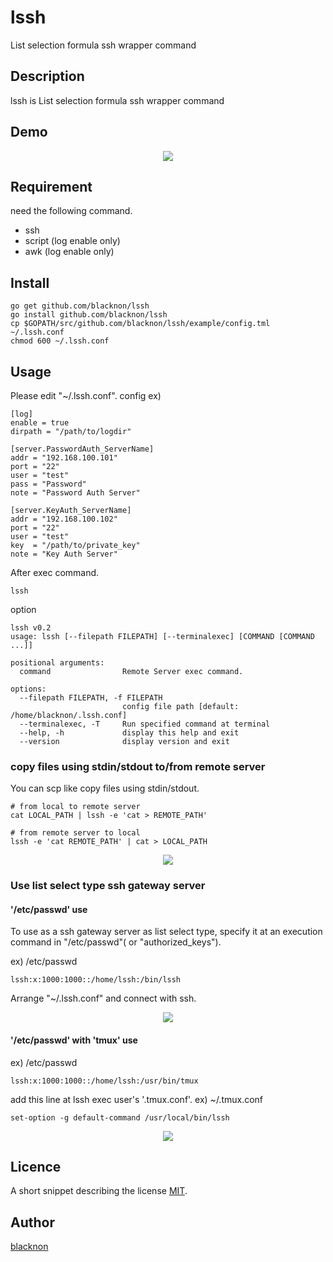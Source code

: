 lssh
====

List selection formula ssh wrapper command

## Description

lssh is List selection formula ssh wrapper command

## Demo

<p align="center">
<img src="./example/lssh.gif" />
</p>

## Requirement

need the following command.

- ssh
- script (log enable only)
- awk (log enable only)

## Install

    go get github.com/blacknon/lssh
    go install github.com/blacknon/lssh
    cp $GOPATH/src/github.com/blacknon/lssh/example/config.tml ~/.lssh.conf
    chmod 600 ~/.lssh.conf

## Usage

Please edit "~/.lssh.conf".
config ex)

	[log]
	enable = true
	dirpath = "/path/to/logdir"

	[server.PasswordAuth_ServerName]
	addr = "192.168.100.101"
	port = "22"
	user = "test"
	pass = "Password"
	note = "Password Auth Server"

	[server.KeyAuth_ServerName]
	addr = "192.168.100.102"
	port = "22"
	user = "test"
	key  = "/path/to/private_key"
	note = "Key Auth Server"


After exec command.

    lssh


option

	lssh v0.2
	usage: lssh [--filepath FILEPATH] [--terminalexec] [COMMAND [COMMAND ...]]

	positional arguments:
	  command                Remote Server exec command.

	options:
	  --filepath FILEPATH, -f FILEPATH
	                         config file path [default: /home/blacknon/.lssh.conf]
	  --terminalexec, -T     Run specified command at terminal
	  --help, -h             display this help and exit
	  --version              display version and exit


### copy files using stdin/stdout to/from remote server

You can scp like copy files using stdin/stdout.

	# from local to remote server
	cat LOCAL_PATH | lssh -e 'cat > REMOTE_PATH'

	# from remote server to local
	lssh -e 'cat REMOTE_PATH' | cat > LOCAL_PATH

<p align="center">
<img src="./example/lssh_stdcp.gif" />
</p>

### Use list select type ssh gateway server

#### '/etc/passwd' use

To use as a ssh gateway server as list select type, specify it at an execution command in "/etc/passwd"( or "authorized_keys").

ex) /etc/passwd

    lssh:x:1000:1000::/home/lssh:/bin/lssh

Arrange "~/.lssh.conf" and connect with ssh.

<p align="center">
<img src="./example/lssh_withpasswd.gif" />
</p>


#### '/etc/passwd' with 'tmux' use

ex) /etc/passwd

    lssh:x:1000:1000::/home/lssh:/usr/bin/tmux

add this line at lssh exec user's '.tmux.conf'.
ex) ~/.tmux.conf

    set-option -g default-command /usr/local/bin/lssh

<p align="center">
<img src="./example/lssh_withtmux.gif" />
</p>

## Licence

A short snippet describing the license [MIT](https://github.com/blacknon/lssh/blob/master/LICENSE.md).

## Author

[blacknon](https://github.com/blacknon)
